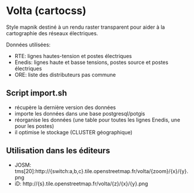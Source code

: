 # Volta (cartocss)

Style mapnik destiné à un rendu raster transparent pour aider à la cartographie des réseaux électriques.

Données utilisées:
- RTE: lignes hautes-tension et postes électriques
- Enedis: lignes haute et basse tensions, postes source et postes électriques
- ORE: liste des distributeurs pas commune

## Script import.sh

- récupère la dernière version des données
- importe les données dans une base postgresql/potgis
- réorganise les données (une table pour toutes les lignes Enedis, une pour les postes)
- il optimise le stockage (CLUSTER géographique)

## Utilisation dans les éditeurs

- JOSM: tms[20]:http://{switch:a,b,c}.tile.openstreetmap.fr/volta/{zoom}/{x}/{y}.png
- iD: http://{s}.tile.openstreetmap.fr/volta/{z}/{x}/{y}.png
